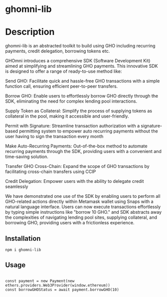 # ghomni-lib

# Description

ghomni-lib is an abstracted toolkit to build using GHO including recurring payments, credit delegation, borrowing tokens etc.

GHOmni introduces a comprehensive SDK (Software Development Kit) aimed at simplifying and streamlining GHO payments. This innovative SDK is designed to offer a range of ready-to-use method like:

Send GHO: Facilitate quick and hassle-free GHO transactions with a simple function call, ensuring efficient peer-to-peer transfers.

Borrow GHO: Enable users to effortlessly borrow GHO directly through the SDK, eliminating the need for complex lending pool interactions.

Supply Token as Collateral: Simplify the process of supplying tokens as collateral in the pool, making it accessible and user-friendly.

Permit with Signature: Streamline transaction authorization with a signature-based permitting system to empower auto recurring payments without the user having to sign the transaction every month

Make Auto-Recurring Payments: Out-of-the-box method to automate recurring payments through the SDK, providing users with a convenient and time-saving solution.

Transfer GHO Cross-Chain: Expand the scope of GHO transactions by facilitating cross-chain transfers using CCIP

Credit Delegation: Empower users with the ability to delegate credit seamlessly

We have demonstrated one use of the SDK by enabling users to perform all GHO-related actions directly within Metamask wallet using Snaps with a natural language interface. Users can now execute transactions effortlessly by typing simple instructions like "borrow 10 GHO." and SDK abstracts away the complexities of navigating lending pool sites, supplying collateral, and borrowing GHO, providing users with a frictionless experience.

## Installation

```console
npm i ghomni-lib
```

## Usage
```console

const payment = new Payment(new ethers.providers.Web3Provider(window.ethereum))
const borrowGHOStatus = await payment.borrowGHO(10)
```